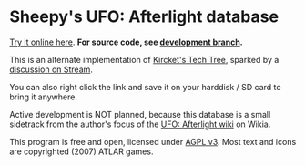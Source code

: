 Sheepy's UFO: Afterlight database
=================================

[Try it online here](https://cdn.rawgit.com/Sheep-y/ufoafterlight-db/r20141024/index.html).
**For source code, see [development branch](https://github.com/Sheep-y/ufoafterlight-db/tree/development).**

This is an alternate implementation of [Kircket's Tech Tree](http://www.irodemine.com/afterlit/), sparked by a [discussion on Stream](http://steamcommunity.com/app/237950/discussions/0/616188677801999309/#c619568793974409287).

You can also right click the link and save it on your harddisk / SD card to bring it anywhere.

Active development is NOT planned, because this database is a small sidetrack from the author's focus of the [UFO: Afterlight wiki](http://ufoafterblank.wikia.com/) on Wikia.

This program is free and open, licensed under [AGPL v3](http://www.gnu.org/licenses/agpl-3.0.html).
Most text and icons are copyrighted (2007) ATLAR games.